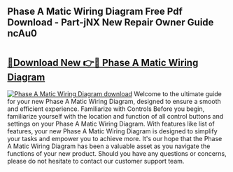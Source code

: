 ## Phase A Matic Wiring Diagram Free Pdf Download - Part-jNX New Repair Owner Guide ncAu0

# <h2><a href="http://dflq7u.blite.top/?on=Phase+A+Matic+Wiring+Diagram">🔗Download New 👉🔴 Phase A Matic Wiring Diagram</a></h2>

[![Phase A Matic Wiring Diagram download](https://i.imgur.com/lujVjoI.png)](http://dflq7u.blite.top/?on=Phase+A+Matic+Wiring+Diagram)
Welcome to the ultimate guide for your new Phase A Matic Wiring Diagram, designed to ensure a smooth and efficient experience. Familiarize with Controls Before you begin, familiarize yourself with the location and function of all control buttons and settings on your Phase A Matic Wiring Diagram. With features like list of features, your new Phase A Matic Wiring Diagram is designed to simplify your tasks and empower you to achieve more. It's our hope that the Phase A Matic Wiring Diagram has been a valuable asset as you navigate the functions of your new product. Should you have any questions or concerns, please do not hesitate to contact our customer support team.
